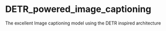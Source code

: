 # DETR_powered_image_captioning
The excellent Image captioning model using the DETR inspired architecture
